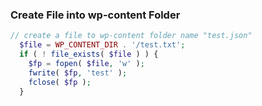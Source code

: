### Create File into wp-content Folder
```php
// create a file to wp-content folder name "test.json"
  $file = WP_CONTENT_DIR . '/test.txt';
  if ( ! file_exists( $file ) ) {
    $fp = fopen( $file, 'w' );
    fwrite( $fp, 'test' );
    fclose( $fp );
  }
```
